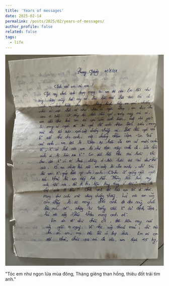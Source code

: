 ```yaml
---
title: 'Years of messages'
date: 2025-02-14
permalink: /posts/2025/02/years-of-messages/
author_profile: false
related: false
tags:
  - life
---
```

<div style="text-align: center;">
    <img src="/images/years-of-messages/IMG_3875.jpg" alt="Centered Resized Image" width="600" />
</div>

"Tóc em như ngọn lửa mùa đông,
Tháng giêng than hồng, thiêu đốt trái tim anh." 